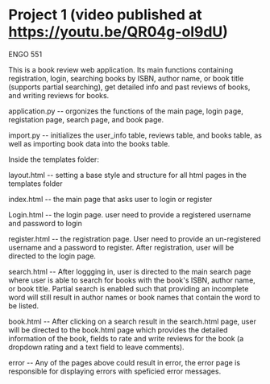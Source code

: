 # Project 1 (video published at https://youtu.be/QR04g-ol9dU)

ENGO 551

This is a book review web application. Its main functions containing registration, login, searching books by ISBN, author name, or book title (supports partial searching), get detailed info and past reviews of books, and writing reviews for books.


application.py -- orgonizes the functions of the main page, login page, registation page, search page, and book page. 

import.py -- initializes the user_info table, reviews table, and books table, as well as importing book data into the books table.


Inside the templates folder:

layout.html -- setting a base style and structure for all html pages in the templates folder

index.html -- the main page that asks user to login or register

Login.html -- the login page. user need to provide a registered username and password to login

register.html -- the registration page. User need to provide an un-registered username and a password to register. After registration, user will be directed to the login page.

search.html -- After loggging in, user is directed to the main search page where user is able to search for books with the book's ISBN, author name, or book title. Partial search is enabled such that providing an incomplete word will still result in author names or book names that contain the word to be listed. 

book.html -- After clicking on a search result in the search.html page, user will be directed to the book.html page which provides the detailed information of the book, fields to rate and write reviews for the book (a dropdown rating and a text field to leave comments).

error -- Any of the pages above could result in error, the error page is responsible for displaying errors with speficied error messages.
